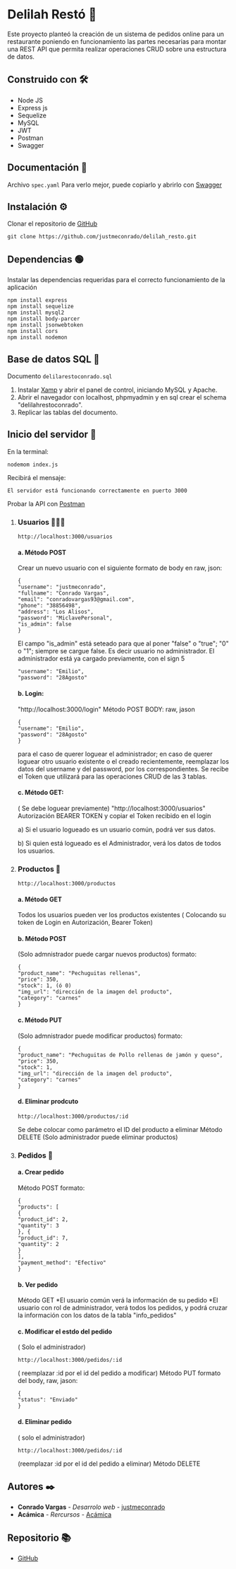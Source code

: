# Delilah Restó 🍕

Este proyecto planteó la creación de un sistema de pedidos online para un restaurante poniendo en funcionamiento las partes necesarias para montar una REST API que permita realizar operaciones CRUD sobre una estructura de datos.

## Construido con 🛠️

- Node JS
- Express js
- Sequelize
- MySQL
- JWT
- Postman
- Swagger

## Documentación 📗

Archivo `spec.yaml` Para verlo mejor, puede copiarlo y abrirlo con [Swagger](https://editor.swagger.io/)

## Instalación ⚙

Clonar el repositorio de [GitHub](https://github.com/justmeconrado/delilah_resto.git)

```
git clone https://github.com/justmeconrado/delilah_resto.git
```

## Dependencias 🟢

Instalar las dependencias requeridas para el correcto funcionamiento de la aplicación

```
npm install express
npm install sequelize
npm install mysql2
npm install body-parcer
npm install jsonwebtoken
npm install cors
npm install nodemon
```

## Base de datos SQL 🐬

Documento `delilarestoconrado.sql`

1. Instalar [Xamp](https://www.apachefriends.org/es/index.html) y abrir el panel de control, iniciando MySQL y Apache.
2. Abrir el navegador con localhost, phpmyadmin y en sql crear el schema "delilahrestoconrado".
3. Replicar las tablas del documento.

## Inicio del servidor 🔩

En la terminal:

```
nodemom index.js
```

Recibirá el mensaje:

```
El servidor está funcionando correctamente en puerto 3000
```

Probar la API con [Postman](https://www.postman.com/)

1.  ### **Usuarios** 🙍🏽‍♂️

    ```
    http://localhost:3000/usuarios
    ```

    #### a. Método POST

    Crear un nuevo usuario con el siguiente formato de body en raw, json:

    ```
    {
    "username": "justmeconrado",
    "fullname": "Conrado Vargas",
    "email": "conradovargas93@gmail.com",
    "phone": "38856498",
    "address": "Los Alisos",
    "password": "MiclavePersonal",
    "is_admin": false
    }
    ```

    El campo "is_admin" está seteado para que al poner "false" o "true"; "0" o "1"; siempre se cargue false. Es decir usuario no administrador.
    El administrador está ya cargado previamente, con el sign 5

    ```
    "username": "Emilio",
    "password": "28Agosto"
    ```

    #### b. Login:

    "http://localhost:3000/login"
    Método POST
    BODY: raw, jason

    ```
    {
    "username": "Emilio",
    "password": "28Agosto"
    }
    ```

    para el caso de querer loguear el administrador; en caso de querer loguear otro usuario existente o el creado recientemente, reemplazar los datos del username y del password, por los correspondientes.
    Se recibe el Token que utilizará para las operaciones CRUD de las 3 tablas.

    #### c. Método GET:

    ( Se debe loguear previamente) "http://localhost:3000/usuarios"
    Autorización BEARER TOKEN y copiar el Token recibido en el login

    a) Si el usuario logueado es un usuario común, podrá ver sus datos.

    b) Si quien está logueado es el Administrador, verá los datos de todos los usuarios.

2.  ### **Productos** 🍛

    ```
    http://localhost:3000/productos
    ```

    #### a. Método GET

    Todos los usuarios pueden ver los productos existentes ( Colocando su token de Login en Autorización, Bearer Token)

    #### b. Método POST

    (Solo admnistrador puede cargar nuevos productos)
    formato:

    ```
    {
    "product_name": "Pechuguitas rellenas",
    "price": 350,
    "stock": 1, (ó 0)
    "img_url": "dirección de la imagen del producto",
    "category": "carnes"
    }
    ```

    #### c. Método PUT

    (Solo admnistrador puede modificar productos)
    formato:

    ```
    {
    "product_name": "Pechuguitas de Pollo rellenas de jamón y queso",
    "price": 350,
    "stock": 1,
    "img_url": "dirección de la imagen del producto",
    "category": "carnes"
    }
    ```

    #### d. Eliminar prodcuto

    ```
    http://localhost:3000/productos/:id
    ```

    Se debe colocar como parámetro el ID del producto a eliminar
    Método DELETE (Solo administrador puede eliminar productos)

3.  ### **Pedidos** 📝

    #### a. Crear pedido

    Método POST
    formato:

    ```
    {
    "products": [
    {
    "product_id": 2,
    "quantity": 3
    }, {
    "product_id": 7,
    "quantity": 2
    }
    ],
    "payment_method": "Efectivo"
    }
    ```

    #### b. Ver pedido

    Método GET
    *El usuario común verá la información de su pedido
    *El usuario con rol de administrador, verá todos los pedidos, y podrá cruzar la información con los datos de la tabla "info_pedidos"

    #### c. Modificar el estdo del pedido

    ( Solo el administrador)

    ```
    http://localhost:3000/pedidos/:id
    ```

    ( reemplazar :id por el id del pedido a modificar)
    Método PUT
    formato del body, raw, jason:

    ```
    {
    "status": "Enviado"
    }
    ```

    #### d. Eliminar pedido

    ( solo el administrador)

    ```
    http://localhost:3000/pedidos/:id
    ```

    (reemplazar :id por el id del pedido a eliminar)
    Método DELETE

## Autores ✒️

- **Conrado Vargas** - _Desarrolo web_ - [justmeconrado](https://github.com/justmeconrado)
- **Acámica** - _Rercursos_ - [Acámica](https://github.com/acamica)

## Repositorio 📚

- [GitHub](https://github.com/justmeconrado/delilah_resto.git)
